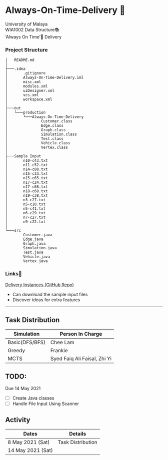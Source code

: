 # Always-On-Time-Delivery 🚚   
University of Malaya   
WIA1002 Data Structure📚   
‘Always On Time’🧭 Delivery   

### Project Structure
```
│   README.md
│
├───.idea
│       .gitignore
│       Always-On-Time-Delivery.iml
│       misc.xml
│       modules.xml
│       uiDesigner.xml
│       vcs.xml
│       workspace.xml
│
├───out
│   └───production
│       └───Always-On-Time-Delivery
│               Customer.class
│               Edge.class
│               Graph.class
│               Simulation.class
│               Test.class
│               Vehicle.class
│               Vertex.class
│
├───Sample Input
│       n10-c43.txt
│       n11-c52.txt
│       n14-c88.txt
│       n15-c33.txt
│       n15-c65.txt
│       n17-c24.txt
│       n17-c68.txt
│       n18-c68.txt
│       n19-c38.txt
│       n3-c27.txt
│       n5-c10.txt
│       n5-c41.txt
│       n6-c29.txt
│       n7-c27.txt
│       n9-c22.txt
│
└───src
        Customer.java
        Edge.java
        Graph.java
        Simulation.java
        Test.java
        Vehicle.java
        Vertex.java
```

### Links🔗
[Delivery Instances (GitHub Repo)](https://github.com/NeverOnTimeSdnBhd/Delivery-Instances)
- Can download the sample input files
- Discover ideas for extra features

---

## Task Distribution
| Simulation     | Person In Charge             |
|----------------|------------------------------|
| Basic(DFS/BFS) | Chee Lam                     |
| Greedy         | Frankie                      |
| MCTS           | Syed Faiq Ali Faisal, Zhi Yi |

## TODO:
Due 14 May 2021
- [ ] Create Java classes
- [ ] Handle File Input Using Scanner

## Activity
| Dates  | Details  |
|---|---|
| 8 May 2021 (Sat) | Task Distribution  |
| 14 May 2021 (Sat)  |   |
